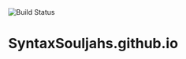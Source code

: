 <img src="https://github.com/Syntax-Souljahs/RecCenterWarriors/workflows/ci-meteor-application-template-react/badge.svg" alt="Build Status">

# SyntaxSouljahs.github.io
